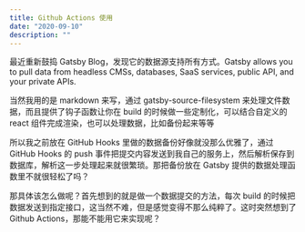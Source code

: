 ```yaml
---
title: Github Actions 使用
date: "2020-09-10"
description: ""
---
```


最近重新鼓捣 Gatsby Blog，发现它的数据源支持所有方式。Gatsby allows you to pull data from headless CMSs, databases, SaaS services, public API, and your private APIs.

当然我用的是 markdown 来写，通过 gatsby-source-filesystem 来处理文件数据，而且提供了钩子函数让你在 build 的时候做一些定制化，可以结合自定义的 react 组件完成渲染，也可以处理数据，比如备份起来等等

所以我之前放在 GitHub Hooks 里做的数据备份好像就没那么优雅了，通过 GitHub Hooks 的 push 事件把提交内容发送到我自己的服务上，然后解析保存到数据库，解析这一步处理起来就很繁琐。那把备份放在 Gatsby 提供的数据处理函数里不就很轻松了吗？

那具体该怎么做呢？首先想到的就是做一个数据提交的方法，每次 build 的时候把数据发送到指定接口，这当然不难，但是感觉变得不那么纯粹了。这时突然想到了 Github Actions，那能不能用它来实现呢？

